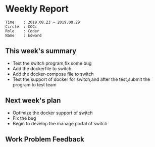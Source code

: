 # Weekly Report 
```
Time    : 2019.08.23 ~ 2019.08.29
Circle	: CCCc
Role    : Coder
Name    : Edward
```
## This week's summary

- Test the switch program,fix some bug
- Add the dockerfile to switch
- Add the docker-compose file to switch
- Test the support of docker for switch,and after the test,submit the program to test team

## Next week's plan
- Optimize the docker support of switch
- Fix the bug
- Begin to develop the manage portal of switch

## Work Problem Feedback

